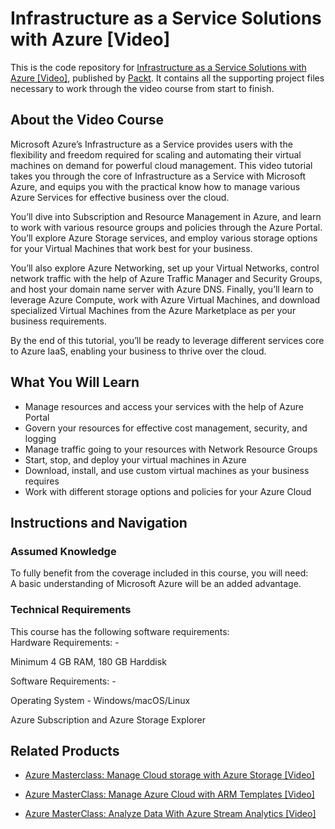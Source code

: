 # Infrastructure as a Service Solutions with Azure [Video]
This is the code repository for [Infrastructure as a Service Solutions with Azure [Video]](https://www.packtpub.com/virtualization-and-cloud/infrastructure-service-solutions-azure-video?utm_source=github&utm_medium=repository&utm_campaign=9781787123274), published by [Packt](https://www.packtpub.com/?utm_source=github). It contains all the supporting project files necessary to work through the video course from start to finish.
## About the Video Course
Microsoft Azure’s Infrastructure as a Service provides users with the flexibility and freedom required for scaling and automating their virtual machines on demand for powerful cloud management. This video tutorial takes you through the core of Infrastructure as a Service with Microsoft Azure, and equips you with the practical know how to manage various Azure Services for effective business over the cloud.

You’ll dive into Subscription and Resource Management in Azure, and learn to work with various resource groups and policies through the Azure Portal. You’ll explore Azure Storage services, and employ various storage options for your Virtual Machines that work best for your business. 

You’ll also explore Azure Networking, set up your Virtual Networks, control network traffic with the help of Azure Traffic Manager and Security Groups, and host your domain name server with Azure DNS. Finally, you’ll learn to leverage Azure Compute, work with Azure Virtual Machines, and download specialized Virtual Machines from the Azure Marketplace as per your business requirements.

By the end of this tutorial, you’ll be ready to leverage different services core to Azure IaaS, enabling your business to thrive over the cloud.


<H2>What You Will Learn</H2>
<DIV class=book-info-will-learn-text>
<UL>
<LI>Manage resources and access your services with the help of Azure Portal 
<LI>Govern your resources for effective cost management, security, and logging 
<LI>Manage traffic going to your resources with Network Resource Groups 
<LI>Start, stop, and deploy your virtual machines in Azure 
<LI>Download, install, and use custom virtual machines as your business requires 
<LI>Work with different storage options and policies for your Azure Cloud </LI></UL></DIV>

## Instructions and Navigation
### Assumed Knowledge
To fully benefit from the coverage included in this course, you will need:<br/>
A basic understanding of Microsoft Azure will be an added advantage.
### Technical Requirements
This course has the following software requirements:<br/>
Hardware Requirements: -

Minimum 4 GB RAM, 180 GB Harddisk

Software Requirements: -

Operating System - Windows/macOS/Linux

Azure Subscription and Azure Storage Explorer

## Related Products
* [Azure Masterclass: Manage Cloud storage with Azure Storage [Video]](https://www.packtpub.com/web-development/azure-masterclass-manage-cloud-storage-azure-storage-video?utm_source=github&utm_medium=repository&utm_campaign=9781838556310)

* [Azure MasterClass: Manage Azure Cloud with ARM Templates [Video]](https://www.packtpub.com/application-development/azure-masterclass-manage-azure-cloud-arm-templates-video?utm_source=github&utm_medium=repository&utm_campaign=9781789531763)

* [Azure MasterClass: Analyze Data With Azure Stream Analytics [Video]](https://www.packtpub.com/virtualization-and-cloud/azure-masterclass-analyze-data-azure-stream-analytics-video?utm_source=github&utm_medium=repository&utm_campaign=9781789340327)

